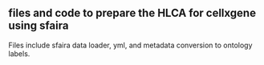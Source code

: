 ## files and code to prepare the HLCA for cellxgene using sfaira
Files include sfaira data loader, yml, and metadata conversion to ontology labels.
